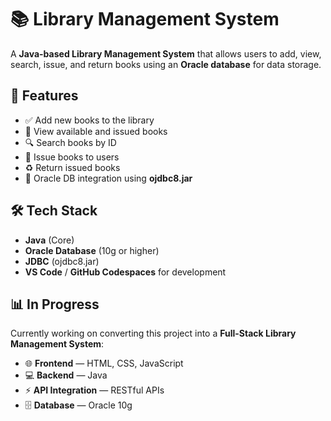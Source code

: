 # 📚 Library Management System

A **Java-based Library Management System** that allows users to add, view, search, issue, and return books using an **Oracle database** for data storage.

## 🚀 Features

- ✅ Add new books to the library  
- 📖 View available and issued books  
- 🔍 Search books by ID  
- 📅 Issue books to users  
- ♻️ Return issued books  
- 💾 Oracle DB integration using **ojdbc8.jar**  

## 🛠️ Tech Stack

- **Java** (Core)  
- **Oracle Database** (10g or higher)  
- **JDBC** (ojdbc8.jar)  
- **VS Code** / **GitHub Codespaces** for development  

## 📊 In Progress

Currently working on converting this project into a **Full-Stack Library Management System**:

- 🌐 **Frontend** — HTML, CSS, JavaScript  
- 💻 **Backend** — Java
- ⚡ **API Integration** — RESTful APIs  
- 🗄️ **Database** — Oracle 10g  
